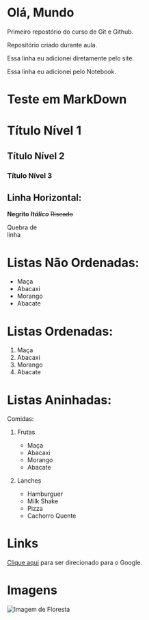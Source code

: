# Olá, Mundo
 Primeiro repostório do curso de Git e Github.

Repositório criado durante aula.

Essa linha eu adicionei diretamente pelo site.

Essa linha eu adicionei pelo Notebook.

# Teste em MarkDown

# Título Nível 1

## Título Nível 2

### Título Nível 3

Linha Horizontal:
---

**Negrito**
***Itálico***
~~Riscado~~

Quebra de\
linha

# Listas Não Ordenadas:
* Maça
* Abacaxi
* Morango
* Abacate

# Listas Ordenadas:
1. Maça
2. Abacaxi
3. Morango
4. Abacate

# Listas Aninhadas:
Comidas:
1. Frutas
    * Maça
    * Abacaxi
    * Morango
    * Abacate
    
2. Lanches
    * Hamburguer
    * Milk Shake
    * Pizza
    * Cachorro Quente

# Links
[Clique aqui](http://www.google.com.br) para ser direcionado para o Google.

# Imagens
![Imagem de Floresta](https://cdn.pixabay.com/photo/2015/12/01/20/28/road-1072821_960_720.jpg)

